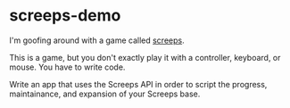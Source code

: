 # screeps-demo

I'm goofing around with a game called [screeps](https://screeps.com/).

This is a game, but you don't exactly play it with a controller, keyboard, or mouse. You have to write code.

Write an app that uses the Screeps API in order to script the progress, maintainance, and expansion of your Screeps base.